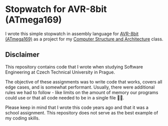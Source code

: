 # Stopwatch for AVR-8bit (ATmega169)
I wrote this simple stopwatch in assembly language for [AVR-8bit (ATmega169)](http://www.atmel.com/images/doc2514.pdf) as a project for my [Computer Structure and Architecture](https://edux.fit.cvut.cz/courses/BI-SAP/en/start) class.

## Disclaimer
This repository contains code that I wrote when studying Software Engineering at Czech Technical University in Prague.

The objective of these assignments was to write code that works, covers all edge cases, and is somewhat performant. Usually, there were additional rules we had to follow - like limits on the amount of memory our programs could use or that all code needed to be in a single file 🤷‍♂️.

Please keep in mind that I wrote this code years ago and that it was a school assignment. This repository does not serve as the best example of my coding skills.
